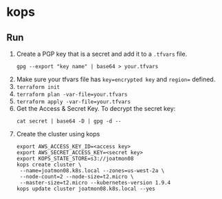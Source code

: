 # kops

## Run
1. Create a PGP key that is a secret and add it to a `.tfvars` file.
   ```
   gpg --export "key name" | base64 > your.tfvars
   ```
1. Make sure your tfvars file has `key=encrypted key` and `region=` defined.
1. `terraform init`
1. `terraform plan -var-file=your.tfvars`
1. `terraform apply -var-file=your.tfvars`
1. Get the Access & Secret Key. To decrypt the secret key:
   ```
   cat secret | base64 -D | gpg -d --
   ```
1. Create the cluster using kops
   ```
   export AWS_ACCESS_KEY_ID=<access key>
   export AWS_SECRET_ACCESS_KEY=<secret key>
   export KOPS_STATE_STORE=s3://joatmon08
   kops create cluster \
    --name=joatmon08.k8s.local --zones=us-west-2a \
    --node-count=2 --node-size=t2.micro \
    --master-size=t2.micro --kubernetes-version 1.9.4
   kops update cluster joatmon08.k8s.local --yes
   ```